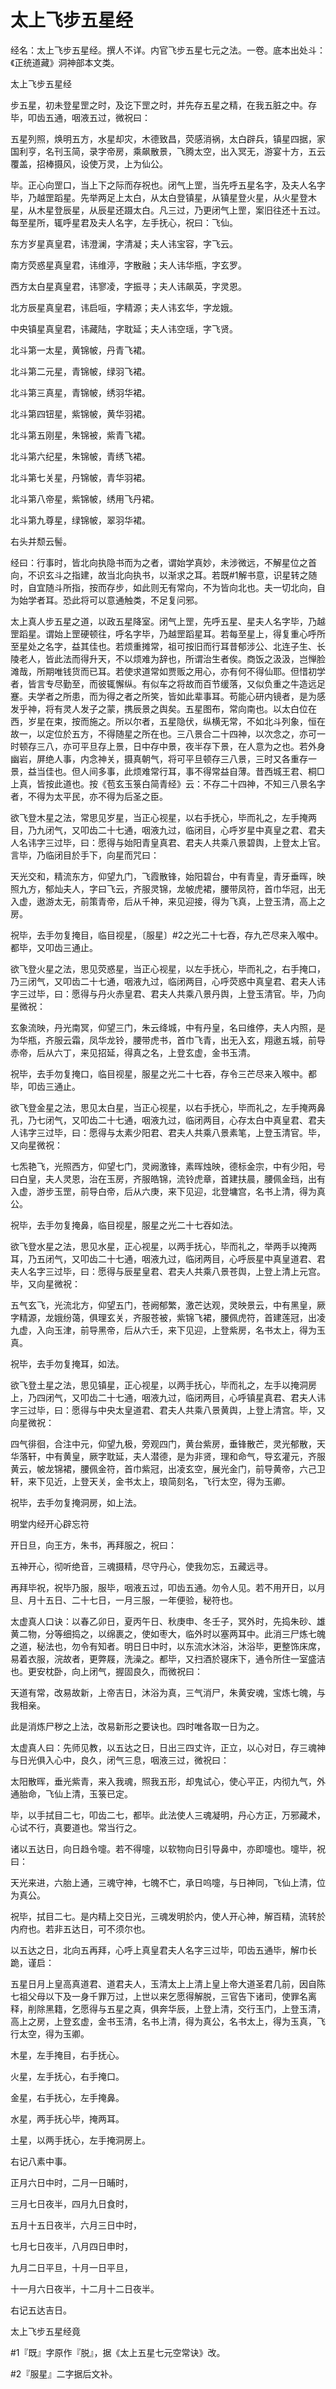 # 太上飞步五星经

经名：太上飞步五星经。撰人不详。内官飞步五星七元之法。一卷。底本出处斗：《正统道藏》洞神部本文类。

太上飞步五星经

步五星，初未登星罡之时，及讫下罡之时，并先存五星之精，在我五脏之中。存毕，叩齿五通，咽液五过，微祝曰：

五星列照，焕明五方，水星却灾，木德致昌，荧感消祸，太白辟兵，镇星四据，家国利亨，名刊玉简，录字帝房，乘飙散景，飞腾太空，出入冥无，游宴十方，五云覆盖，招棒摄风，设使万灵，上为仙公。

毕。正心向罡口，当上下之际而存祝也。闭气上罡，当先呼五星名字，及夫人名字毕，乃越罡蹈星。先举两足上太白，从太白登镇星，从镇星登火星，从火星登木星，从木星登辰星，从辰星还蹑太白。凡三过，乃更闭气上罡，案旧往还十五过。每至星所，辄呼星君及夫人名字，左手抚心，祝曰：飞仙。

东方岁星真皇君，讳澄澜，字清凝；夫人讳宝容，字飞云。

南方荧惑星真皇君，讳维渟，字散融；夫人讳华瓶，字玄罗。

西方太白星真皇君，讳寥凌，字振寻；夫人讳飙英，字灵恩。

北方辰星真皇君，讳启咺，字精源；夫人讳玄华，字龙娥。

中央镇星真皇君，讳藏陆，字耽延；夫人讳空瑶，字飞贤。

北斗第一太星，黄锦帔，丹青飞裙。

北斗第二元星，青锦帔，绿羽飞裙。

北斗第三真星，青锦帔，绣羽华裙。

北斗第四钮星，紫锦帔，黄华羽裙。

北斗第五刚星，朱锦被，紫青飞裙。

北斗第六纪星，朱锦帔，青绣飞裙。

北斗第七关星，丹锦帔，青华羽裙。

北斗第八帝星，紫锦帔，绣用飞丹裙。

北斗第九尊星，绿锦帔，翠羽华裙。

右头并颓云髻。

经曰：行事时，皆北向执隐书而为之者，谓始学真妙，未涉微远，不解星位之首向，不识玄斗之指建，故当北向执书，以渐求之耳。若既#1解书意，识星转之随时，自宜随斗所指，按而存步，如此则无有常向，不为皆向北也。夫一切北向，自为始学者耳。恐此将可以意通触类，不足复问邪。

太上真人步五星之道，以政五星降室。闭气上罡，先呼五星、星夫人名字毕，乃越罡蹈星。谓始上罡硬顿往，呼名字毕，乃越罡蹈星耳。若每至星上，得复重心呼所至星处之名字，益其佳也。若烦重摊常，祖可按旧而行耳昔郁涉公、北连子生、长陵老人，皆此法而得升天，不以烦难为辞也，所谓治生者俟。商饭之汲汲，岂惮脸滩哉，所期唯钱货而已耳。若使求道常如贾贩之用心，亦有何不得仙耶。但惜初学者，皆言专尽勤至，而彼辄懈纵。有似车之将故而百节缓落，又似负重之牛造远足蹇。夫学者之所患，而为得之者之所笑，皆如此辈事耳。苟能心研内镜者，是为感发乎神，将有灵人发子之蒙，携辰景之舆矣。五星图布，常向南也。以太白位在西，岁星在束，按而施之。所以尔者，五星隐伏，纵横无常，不如北斗列象，恒在故一，以定位於五方，不得随星之所在也。三八景合二十四神，以次念之，亦可一时顿存三八，亦可平旦存上景，日中存中景，夜半存下景，在人意为之也。若外身幽岩，屏绝人事，内念神关，摄真朝气，将可平旦顿存三八景，三时又各重存一景，益当佳也。但人间多事，此烦难常行耳，事不得常益自薄。昔西城王君、桐□上真，皆按此道也。按《苞玄玉箓白简青经》云：不存二十四神，不知三八景名字者，不得为太平民，亦不得为后圣之臣。

欲飞登木星之法，常思见岁星，当正心视星，以右手抚心，毕而礼之，左手掩两目，乃九闭气，又叩齿二十七通，咽液九过，临闭目，心呼岁星中真皇之君、君夫人名讳字三过毕，曰：愿得与始阳青皇真君、君夫人共乘八景碧舆，上登太上官。言毕，乃临闭目於手下，向星而咒曰：

天光交和，精流东方，仰望九门，飞霞散锋，始阳碧台，中有青皇，青牙垂晖，映照九方，郁灿夫人，字曰飞云，齐服灵锦，龙帔虎裙，腰带凤符，首巾华冠，出无入虚，遨游太无，前策青帝，后从千神，来见迎接，得为飞真，上登玉清，高上之房。

祝毕，去手勿复掩目，临目视星，〔服星〕#2之光二十七吞，存九芒尽来入喉中。都毕，又叩齿三通止。

欲飞登火星之法，思见荧惑星，当正心视星，以左手抚心，毕而礼之，右手掩口，乃三闭气，又叩齿二十七通，咽液九过，临闭两目，心呼荧惑中真皇君、君夫人讳字三过毕，曰：愿得与丹火赤皇君、君夫人共乘八景丹舆，上登玉清官。毕，乃向星微祝：

玄象流映，丹光南冥，仰望三门，朱云绛城，中有丹皇，名曰维停，夫人内照，是为华瓶，齐服云霜，凤华龙铃，腰带虎书，首巾飞青，出无入玄，翔遨五城，前导赤帝，后从六丁，来见招延，得真之名，上登玄虚，金书玉清。

祝毕，去手勿复掩口，临目视星，服星之光二十七吞，存令三芒尽来入喉中。都毕，叩齿三通止。

欲飞登金星之法，思见太白星，当正心视星，以右手抚心，毕而礼之，左手掩两鼻孔，乃七闭气，又叩齿二十七通，咽液九过，临闭两目，心存太白中真皇君、君夫人讳字三过毕，曰：愿得与太素少阳君、君夫人共乘八景素笔，上登玉清官。毕，又向星微祝：

七炁艳飞，光照西方，仰望七门，灵阙激锋，素晖烛映，德标金宗，中有少阳，号曰白皇，夫人灵恩，治在玉房，齐服皓锦，流铃虎章，首建扶晨，腰佩金珰，出有入虚，游步玉罡，前导白帝，后从六庚，来下见迎，北登墉宫，名书上清，得为真公。

祝毕，去手勿复掩鼻，临目视星，服星之光二十七吞如法。

欲飞登水星之法，思见水星，正心视星，以两手抚心，毕而礼之，举两手以掩两耳，乃五闭气，又叩齿二十七通，咽液九过，临闭两目，心呼辰星中真皇道君、君夫人名字三过毕，曰：愿得与辰星皇君、君夫人共乘八景苍舆，上登上清上元宫。毕，又向星微祝：

五气玄飞，光流北方，仰望五门，苍阙郁繁，激芒达观，灵映景云，中有黑皇，厥字精源，龙娥纷蔼，俱理玄关，齐服苍被，紫锦飞裙，腰佩虎符，首建莲冠，出凌九虚，入向玉津，前导黑帝，后从六壬，来下见迎，上登紫房，名书太上，得为玉真。

祝毕，去手勿复掩耳，如法。

欲飞登土星之法，思见镇星，正心视星，以两手抚心，毕而礼之，左手以掩洞房上，乃四闭气，又叩齿二十七通，咽液九过，临闭两目，心呼镇星真君、君夫人讳字三过毕，曰：愿得与中央太皇道君、君夫人共乘八景黄舆，上登上清宫。毕，又向星微祝：

四气徘徊，合注中元，仰望九极，旁观四门，黄台紫房，垂锋散芒，灵光郁散，天华落轩，中有黄皇，厥字耽延，夫人潜德，是为非贤，理和命气，导玄灌元，齐服黄云，帔龙锦裙，腰佩金符，首巾紫冠，出凌玄空，展光金门，前导黄帝，六己卫轩，来下见近，上登天关，金书太上，琅简刻名，飞行太空，得为玉卿。

祝毕，去手勿复掩洞房，如上法。

明堂内经开心辟忘符

开日旦，向王方，朱书，再拜服之，祝曰：

五神开心，彻听绝音，三魂摄精，尽守丹心，使我勿忘，五藏远寻。

再拜毕祝，祝毕乃服，服毕，咽液五过，叩齿五通。勿令人见。若不用开日，以月旦、月十五日、二十七日，一月三服，一年便验，秘符也。

太虚真人口诀：以春乙卯日，夏丙午日、秋庚申、冬壬子，冥外时，先捣朱砂、雄黄二物，分等细捣之，以绵裹之，使如枣大，临外时以塞两耳中。此消三尸炼七魄之道，秘法也，勿令有知者。明日日中时，以东流水沐浴，沐浴毕，更整饰床席，易着衣服，浣故者，更弊屐，洗澡之。都毕，又扫酒於寝床下，通令所住一室盛洁也。更安枕卧，向上闭气，握固良久，而微祝曰：

天道有常，改易故新，上帝吉日，沐浴为真，三气消尸，朱黄安魂，宝炼七魄，与我相亲。

此是消炼尸秽之上法，改易新形之要诀也。四时唯各取一日为之。

太虚真人曰：先师见教，以五达之日，日出三四丈许，正立，以心对日，存三魂神与日光俱入心中，良久，闭气三息，咽液三过，微祝曰：

太阳散晖，垂光紫青，来入我魂，照我五形，却鬼试心，使心平正，内彻九气，外通胎命，飞仙上清，玉箓已定。

毕，以手拭目二七，叩齿二七，都毕。此法使人三魂凝明，丹心方正，万邪藏术，心试不行，真要道也。常当行之。

诸以五达日，向日趋令嚏。若不得嚏，以软物向日引导鼻中，亦即嚏也。嚏毕，祝曰：

天光来进，六胎上通，三魂守神，七魄不亡，承日呜嚏，与日神同，飞仙上清，位为真公。

祝毕，拭目二七。是内精上交日光，三魂发明於内，使人开心神，解百精，流转於内府也。若非五达日，可不须尔也。

以五达之日，北向五再拜，心呼上真皇君夫人名字三过毕，叩齿五通毕，解巾长跪，谨启：

五星日月上皇高真道君、道君夫人，玉清太上上清上皇上帝大道圣君几前，因自陈七祖父母以下及一身千罪万过，上世以来乞愿得解脱，三官告下诸司，使罪名离释，削除黑籍，乞愿得与五星之真，俱奔华辰，上登上清，交行玉门，上登玉清，高上之房，上登玄虚，金书玉清，名书上清，得为真公，名书太上，得为玉真，飞行太空，得为玉卿。

木星，左手掩目，右手抚心。

火星，左手抚心，右手掩口。

金星，右手抚心，左手掩鼻。

水星，两手抚心毕，掩两耳。

土星，以两手抚心，左手掩洞房上。

右记八素中事。

正月六日中时，二月一日晡时，

三月七日夜半，四月九日食时，

五月十五日夜半，六月三日中时，

七月七日夜半，八月四日申时，

九月二日平旦，十月一日平旦，

十一月六日夜半，十二月十二日夜半。

右记五达吉日。

太上飞步五星经竟

#1『既』字原作『脱』，据《太上五星七元空常诀》改。

#2『服星』二字据后文补。
